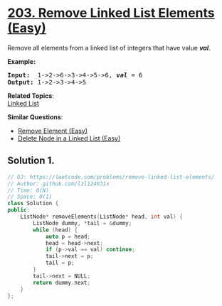 # [203. Remove Linked List Elements (Easy)](https://leetcode.com/problems/remove-linked-list-elements/)

<p>Remove all elements from a linked list of integers that have value <b><i>val</i></b>.</p>

<p><b>Example:</b></p>

<pre><b>Input:</b>  1-&gt;2-&gt;6-&gt;3-&gt;4-&gt;5-&gt;6, <em><b>val</b></em> = 6
<b>Output:</b> 1-&gt;2-&gt;3-&gt;4-&gt;5
</pre>


**Related Topics**:  
[Linked List](https://leetcode.com/tag/linked-list/)

**Similar Questions**:
* [Remove Element (Easy)](https://leetcode.com/problems/remove-element/)
* [Delete Node in a Linked List (Easy)](https://leetcode.com/problems/delete-node-in-a-linked-list/)

## Solution 1.

```cpp
// OJ: https://leetcode.com/problems/remove-linked-list-elements/
// Author: github.com/lzl124631x
// Time: O(N)
// Space: O(1)
class Solution {
public:
    ListNode* removeElements(ListNode* head, int val) {
        ListNode dummy, *tail = &dummy;
        while (head) {
            auto p = head;
            head = head->next;
            if (p->val == val) continue;
            tail->next = p;
            tail = p;
        }
        tail->next = NULL;
        return dummy.next;
    }
};
```